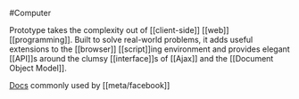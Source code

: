 #Computer 

Prototype takes the complexity out of [[client-side]] [[web]] [[programming]]. Built to solve real-world problems, it adds useful extensions to the [[browser]] [[script]]ing environment and provides elegant [[API]]s around the clumsy [[interface]]s of [[Ajax]] and the [[Document Object Model]].

[Docs](http://prototypejs.org)
commonly used by [[meta/facebook]]